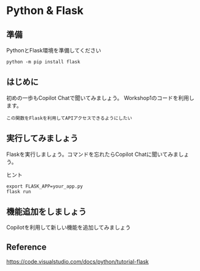 # Python & Flask

## 準備
PythonとFlask環境を準備してください
```
python -m pip install flask
```

## はじめに
初めの一歩もCopilot Chatで聞いてみましょう。
Workshop1のコードを利用します。
```
この関数をFlaskを利用してAPIアクセスできるようにしたい
```

## 実行してみましょう
Flaskを実行しましょう。コマンドを忘れたらCopilot Chatに聞いてみましょう。

ヒント
```
export FLASK_APP=your_app.py
flask run
```

## 機能追加をしましょう
Copilotを利用して新しい機能を追加してみましょう


## Reference
https://code.visualstudio.com/docs/python/tutorial-flask



